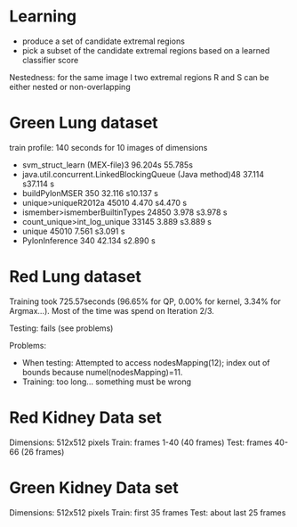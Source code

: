 Learning
===========

* produce a set of candidate extremal regions
* pick a subset of the candidate extremal regions based on a learned classifier score


Nestedness:
	for the same image I two extremal regions R and S can be either nested or non-overlapping




Green Lung dataset
================


train profile:
140 seconds for 10 images of dimensions

- svm_struct_learn (MEX-file)3 96.204s 55.785s
- java.util.concurrent.LinkedBlockingQueue (Java method)48 37.114 s37.114 s
- buildPylonMSER 350 32.116 s10.137 s
- unique>uniqueR2012a 45010 4.470 s4.470 s
- ismember>ismemberBuiltinTypes 24850 3.978 s3.978 s
- count_unique>int_log_unique 33145 3.889 s3.889 s
- unique 45010 7.561 s3.091 s
- PylonInference 340 42.134 s2.890 s


Red Lung dataset
==================
Training took 725.57seconds (96.65% for QP, 0.00% for kernel, 3.34% for Argmax...). Most of the time was spend on Iteration 2/3.

Testing: fails (see problems)

Problems:

 * When testing: Attempted to access nodesMapping(12); index out of bounds because numel(nodesMapping)=11.
 * Training: too long... something must be wrong


Red Kidney Data set
=================
Dimensions: 512x512 pixels
Train: frames 1-40 (40 frames)
Test:  frames 40-66 (26 frames)


Green Kidney Data set
=================
Dimensions: 512x512 pixels
Train: first 35 frames
Test:  about last 25 frames
